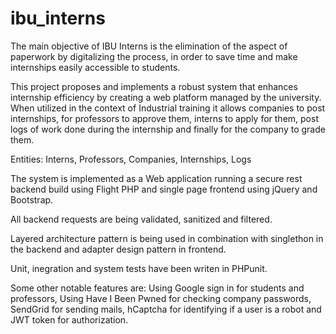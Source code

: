 # ibu_interns

The main objective of IBU Interns is the elimination of the aspect of paperwork by
digitalizing the process, in order to save time and make internships easily accessible
to students.

This project proposes and implements a robust system that enhances
internship efficiency by creating a web platform managed by the university. When
utilized in the context of Industrial training it allows companies to post internships,
for professors to approve them, interns to apply for them, post logs of work done
during the internship and finally for the company to grade them.

Entities: Interns, Professors, Companies, Internships, Logs

The system is implemented as a Web application
running a secure rest backend build using Flight PHP and single page frontend using jQuery and Bootstrap.

All backend requests are being validated, sanitized and filtered.

Layered architecture pattern is being used in combination with singlethon in the backend
and adapter design pattern in frontend.

Unit, inegration and system tests have been writen in PHPunit.

Some other notable features are: Using Google sign in for students and professors,
Using Have I Been Pwned for checking company passwords, SendGrid for sending mails,
hCaptcha for identifying if a user is a robot and JWT token for authorization.
